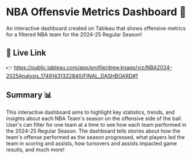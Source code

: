 # NBA Offensvie Metrics Dashboard 🏀
An interactive dashboard created on Tableau that shows offensive metrics for a filtered NBA team for the 2024-25 Regular Season!

## 🚀 Live Link
👉 https://public.tableau.com/app/profile/drew.knapp/viz/NBA2024-2025Analysis_17491431322840/FINAL_DASHBOARD#1 

## Summary 📊
This interactive dashboard aims to highlight key statistics, trends, and insights about each NBA Team's season on the offensive side of the ball. User's can filter for one team at a time to see how each team performed in the 2024-25 Regular Season. The dashboard tells stories about how the team's offense performed as the season progressed, what players led the team in scoring and assists, how turnovers and assists impacted game results, and much more! 

